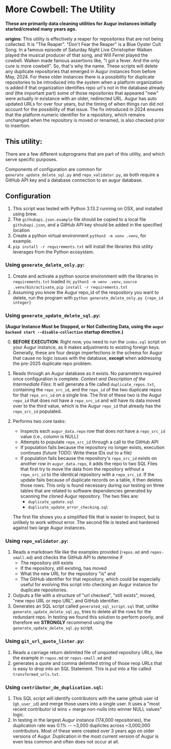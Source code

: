 # More Cowbell: The Utility

**These are primarily data cleaning utilities for Augur instances initially started/created many years ago.**

**origins**: This utility is effectively a reaper for repositories that are not being collected. It is "The Reaper". "Don't Fear the Reaper" is a Blue Oyster Cult Song. In a famous episode of Saturday Night Live Christopher Walken played the musical producer of that song, and Will Ferrel played the cowbell. Walken made famous assertions like, "I got a fever. And the only cure is more cowbell". So, that's why the name. These scripts will delete any duplicate repositories that emerged in Augur instances from before May, 2024. For these older instances there is a possibility for duplicate repositories to be introduced into the system when a platform organization is added if that organization identifies repo url's not in the database already *and* (the important part) some of those repositories that appeared "new" were actually in existance with an older, redirected URL. Augur has auto updated URLs for over four years, but the timing of when things run did not account for the possibility of that issue. The fix introduced in 2024 ensures that the platform numeric identifier for a repository, which remains unchanged when the repository is moved or renamed, is also checked prior to insertion. 

## This utility: 
There are a few different subprograms that are part of this utility, and which serve specific purposes. 

Components of configuration are common for `generate_update_delete_sql.py` and `repo_validator.py`, as both require a GitHub API key and a database connection to an augur database. 

## Configuration
1. This script was tested with Python 3.13.2 running on OSX, and installed using brew. 
2. The `githubapi.json.example` file should be copied to a local file `githubapi.json`, and a GitHub API key should be added in the specified location
3. Create a python virtual environment `python3 -m venv .venv`, for example. 
4. `pip install -r requirements.txt` will install the libraries this utility leverages from the Python ecosystem. 

### Using `generate_delete_only.py`: 

1. Create and activate a python source environment with the libraries in `requirements.txt` loaded in; `python3 -m venv .venv`, `source .venv/bin/activate`, `pip install -r requirements.txt` 
2. Assuming you know the Augur repo_id of the respository you want to delete, run the program with `python generate_delete_only.py {repo_id integer}`

### Using `generate_update_delete_sql.py`: 

**(Augur Instance Must be Stopped, or Not Collecting Data, using the `augur backend start --disable-collection` startup directive.)**

0. **BEFORE EXECUTION**: Right now, you need to run the `index.sql` script on your Augur instance, as it makes adjustments to existing foreign keys. Generally, these are four design imperfections in the schema for Augur that cause no logic issues with the database, **except** when addressing the pre-2025 duplicate repo problem. 
1. Reads through an Augur database as it exists. No parameters required once configuration is complete. _Context and Description of the Intermediate Files:_ It will generate a file called `duplicate_repos.txt`, containing the `repo_src_id`, and the `repo_id` of the two duplicate repos for that `repo_src_id` on a single line. The first of these two is the Augur `repo_id` that does not have a `repo_src_id` and will have its data moved over to the third value, which is the Augur `repo_id` that already has the `repo_src_id` populated. 
2. Performs two core tasks: 
    * Inspects each `augur_data.repo` row that does not have a `repo_src_id` value (i.e., column is NULL)
    * Attempts to populate `repo_src_id` through a call to the GitHub API
    * If population fails because the repository no longer exists, execution continues (future TODO: Write these IDs out to a file)
    * If population fails because the repository's `repo_src_id` exists on another row in `augur_data.repo`, it adds the repo to two SQL Files that first try to move the data from the repository without a `repo_src_id` to the identical repository *with* a `repo_src_id`. If the update fails because of duplicate records on a table, it then deletes those rows. This only is found necessary during our testing on three tables that are related to software dependencies generated by scanning the cloned Augur repository. The two files are: 
        - `duplicate_update.sql`
        - `duplicate_update_error_checking.sql` 
        
    The first file shows you a simplified file that is easier to inspect, but is unlikely to work without error. The second file is tested and hardened against two large Augur instances. 

### Using `repo_validator.py`: 
1. Reads a markdown file like the examples provided (`repos.md` and `repos-small.md`) and checks the GitHub API to determine if 
    * The repository still exists
    * If the repository, still existing, has moved
    * What the new URL for the repository "is" and 
    * The GitHub identifier for that repository, which could be especially useful for evolving this script into checking an Augur instance for duplicate repositories. 
2. Outputs a file with a structure of "url checked", "still exists", moved, "new repo URL or repo URL", and GitHub identifier. 
3. Generates an SQL script called `generated_sql_script.sql` that, unlike `generate_update_delete_sql.py`, tries to delete all the rows for the redundant repo. In testing we found this solution to perform poorly, and therefore we **STRONGLY** recommend using the `generate_update_delete_sql.py` script. 

### Using `git_url_quote_lister.py`: 
1. Reads a carriage return delimited file of unquoted repository URLs, like the example in `repos.md` or `repos-small.md` and 
2. generates a quote and comma delimited string of those reop URLs that is easy to drop into an SQL Statement. This is put into a file called `transformed_urls.txt`. 

### Using `contributor_de_duplication.sql`: 
1. This SQL script will identify contributors with the same github user id (`gh_user_id`) and merge those users into a single user. It uses a "most recent contributor id wins + merge non-nulls into winner NULL values" logic. 
2. In testing in the largest Augur instance (174,000 repositories), the duplication rate was 0.1% -- ~3,000 duplictes across ~3,000,000 contributors. Most of these were created over 3 years ago on older versions of Augur. Duplication in the most current version of Augur is even less common and often does not occur at all. 
